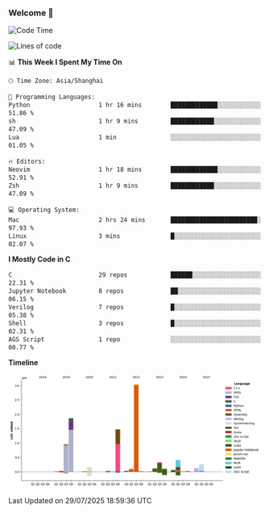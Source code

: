 ### Welcome 👋

<!--START_SECTION:waka-->
![Code Time](http://img.shields.io/badge/Code%20Time-2%2C080%20hrs%207%20mins-blue)

![Lines of code](https://img.shields.io/badge/From%20Hello%20World%20I%27ve%20Written-9.1%20million%20lines%20of%20code-blue)

📊 **This Week I Spent My Time On** 

```text
🕑︎ Time Zone: Asia/Shanghai

💬 Programming Languages: 
Python                   1 hr 16 mins        █████████████░░░░░░░░░░░░   51.86 % 
sh                       1 hr 9 mins         ████████████░░░░░░░░░░░░░   47.09 % 
Lua                      1 min               ░░░░░░░░░░░░░░░░░░░░░░░░░   01.05 % 

🔥 Editors: 
Neovim                   1 hr 18 mins        █████████████░░░░░░░░░░░░   52.91 % 
Zsh                      1 hr 9 mins         ████████████░░░░░░░░░░░░░   47.09 % 

💻 Operating System: 
Mac                      2 hrs 24 mins       ████████████████████████░   97.93 % 
Linux                    3 mins              █░░░░░░░░░░░░░░░░░░░░░░░░   02.07 % 
```

**I Mostly Code in C** 

```text
C                        29 repos            ██████░░░░░░░░░░░░░░░░░░░   22.31 % 
Jupyter Notebook         8 repos             ██░░░░░░░░░░░░░░░░░░░░░░░   06.15 % 
Verilog                  7 repos             █░░░░░░░░░░░░░░░░░░░░░░░░   05.38 % 
Shell                    3 repos             █░░░░░░░░░░░░░░░░░░░░░░░░   02.31 % 
AGS Script               1 repo              ░░░░░░░░░░░░░░░░░░░░░░░░░   00.77 % 
```



**Timeline**

![Lines of Code chart](https://raw.githubusercontent.com/Bohan-hu/Bohan-hu/master/assets/bar_graph.png)


 Last Updated on 29/07/2025 18:59:36 UTC
<!--END_SECTION:waka-->



